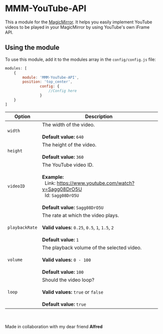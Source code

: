 # MMM-YouTube-API
This a module for the [MagicMirror](https://github.com/MichMich/MagicMirror/tree/develop). It helps you easily implement YouTube videos to be played in your MagicMirror by using YouTube's own iFrame API.

## Using the module

To use this module, add it to the modules array in the `config/config.js` file:
````javascript
modules: [
    {
		module: 'MMM-YouTube-API',
		position: 'top_center',
                config: {
                    //Config here
                }
    }
]
````

|Option|Description|
|---|---|
|`width`|The width of the video.<br><br>**Default value:** `640`<br>|
|`height`|The height of the video.<br><br>**Default value:** `360`<br>|
|`videoID`|The YouTube video ID.<br><br>**Example:**<br>&nbsp;&nbsp;Link: https://www.youtube.com/watch?v=Sagg08DrO5U<br>&nbsp;&nbsp;Id: `Sagg08DrO5U`<br><br>**Default value:** `Sagg08DrO5U`<br>|
|`playbackRate`|The rate at which the video plays.<br><br>**Valid values:** `0.25`, `0.5`, `1`, `1.5`, `2`<br><br>**Default value:** `1`<br>|
|`volume`|The playback volume of the selected video.<br><br>**Valid values:** `0 - 100`<br><br>**Default value:** `100`<br>|
|`loop`|Should the video loop?<br><br>**Valid values:** `true` or `false`<br><br>**Default value:** `true`<br>|

<br><br>Made in collaboration with my dear friend **Alfred**
